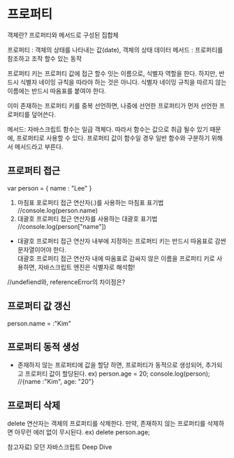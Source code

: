 # 프로퍼티 

객체란? 프로퍼티와 메서드로 구성된 집합체

프로퍼티 : 객체의 상태를 나타내는 값(date), 객체의 상태 데이터
메서드 : 프로퍼티를 참조하고 조작 할수 있는 동작

프로퍼티 키는 프로퍼티 값에 접근 할수 잇는 이름으로, 식별자 역할을 한다.
하지만, 반드시 식별자 네이밍 규칙을 따라야 하는 것은 아니다.
식별자 네이밍 규칙을 따르지 않는 이름에는 반드시 따옴표를 붙여야 한다.

이미 존재하는 프로퍼티 키를 중복 선언하면, 나중에 선언한 프로퍼티가 먼저 선언한 프로퍼티를 덮어쓴다.

메서드: 자바스크립트 함수는 일급 객체다. 따라서 함수는 값으로 취급 될수 있기 때문에, 프로퍼티로 사용할 수 있다.
프로퍼티 값이 함수일 경우 일반 함수와 구분하기 위해서 메서드라고 부른다.

## 프로퍼티 접근
var person = {
    name : "Lee"
}
1. 마침표 포로퍼티 접근 연산자(.)를 사용하는 마침표 표기법 //console.log(person.name)
2. 대괄호 프로퍼티 접근 연산자를 사용하는 대괄호 표기법 //console.log(person["name"])
- 대괄호 프로퍼티 접근 연산자 내부에 지정하는 프로퍼티 키는 반드시 따옴표로 감싼 문자열이어야 한다.  
대괄호 프로퍼티 접근 연산자 내에 따옴표로 감싸지 않은 이름을 프로퍼티 키로 사용하면,
자바스크립트 엔진은 식별자로 해석함!

//undefiend와, referenceError의 차이점은?

## 프로퍼티 값 갱신
person.name = :"Kim"

## 프로퍼티 동적 생성
- 존재하지 않는 프로퍼티에 값을 할당 하면, 프로퍼티가 동적으로 생성되어, 추가되고
프로퍼티 값이 할당된다.
ex) person.age = 20;
console.log(person);
//{name :"Kim", age: "20"}

## 프로퍼티 삭제
delete 연산자는 객체의 프로퍼티를 삭제한다.
만약, 존재하지 않는 프로퍼티를 삭제하면 아무런 에러 없이 무시된다.
ex) delete person.age;


참고자료) 모던 자바스크립트 Deep Dive